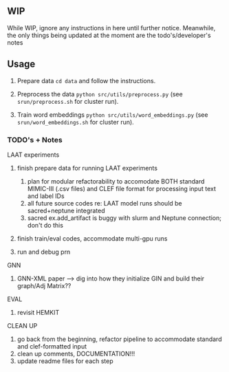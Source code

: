 ## WIP

While WIP, ignore any instructions in here until further notice. Meanwhile, the only things being updated at the moment
are the todo's/developer's notes

Usage
-----

1. Prepare data `cd data` and follow the instructions.

2. Preprocess the data `python src/utils/preprocess.py` (see `srun/preprocess.sh` for cluster run).

3. Train word embeddings `python src/utils/word_embeddings.py` (see `srun/word_embeddings.sh` for cluster run).

### TODO's + Notes
LAAT experiments

1. finish prepare data for running LAAT experiments
   1. plan for modular refactorability to accomodate BOTH standard MIMIC-III (.csv files) and CLEF file format for 
      processing input text and label IDs
   2. all future source codes re: LAAT model runs should be sacred+neptune integrated
   3. sacred ex.add_artifact is buggy with slurm and Neptune connection; don't do this

2. finish train/eval codes, accommodate multi-gpu runs
3. run and debug prn

GNN

1. GNN-XML paper --> dig into how they initialize GIN and build their graph/Adj Matrix??

EVAL

1. revisit HEMKIT


CLEAN UP

1. go back from the beginning, refactor pipeline to accommodate standard and clef-formatted input
2. clean up comments, DOCUMENTATION!!!
3. update readme files for each step
